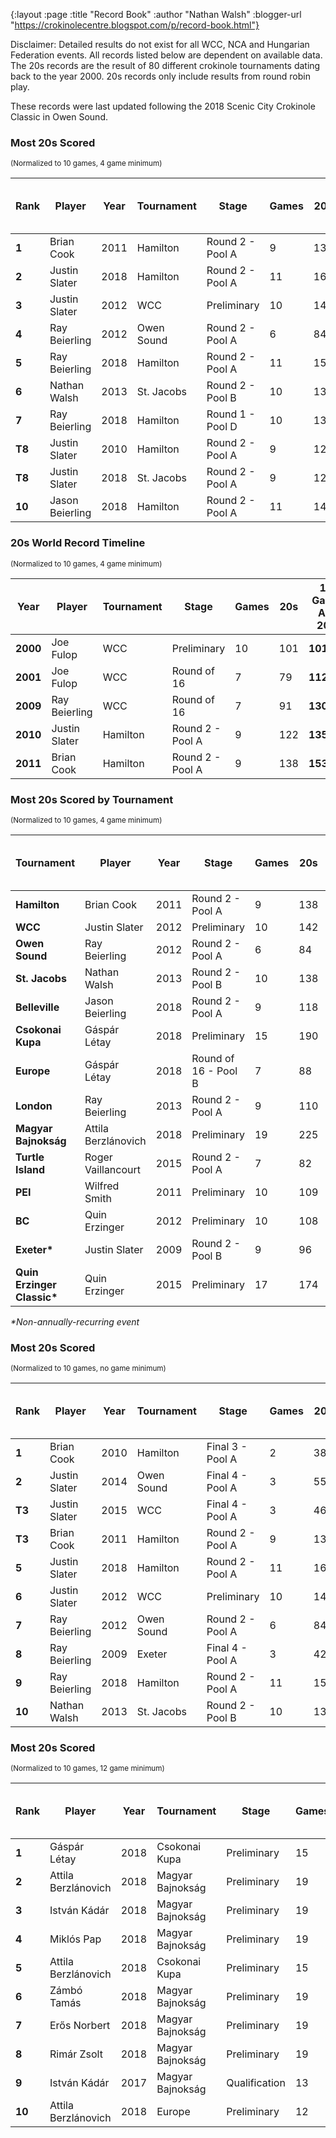 {:layout :page
 :title "Record Book"
 :author "Nathan Walsh"
 :blogger-url "https://crokinolecentre.blogspot.com/p/record-book.html"}

Disclaimer: Detailed results do not exist for all WCC, NCA and Hungarian Federation events. All records listed below are dependent on available data. The 20s records are the result of 80 different crokinole tournaments dating back to the year 2000. 20s records only include results from round robin play.

These records were last updated following the 2018 Scenic City Crokinole Classic in Owen Sound.

### Most 20s Scored

<small>(Normalized to 10 games, 4 game minimum)</small>

<div class="table-wrapper">
<table>
	<thead>
		<tr>
			<th>Rank</th>
			<th>Player</th>
			<th>Year</th>
			<th>Tournament</th>
			<th>Stage</th>
			<th>Games</th>
			<th>20s</th>
			<th>10 Game Adj 20s</th>
		</tr>
	</thead>
	<tbody>
		<tr>
			<td><strong>1</strong></td>
			<td>Brian Cook</td>
			<td>2011</td>
			<td>Hamilton</td>
			<td>Round 2 - Pool A</td>
			<td>9</td>
			<td>138</td>
			<td><strong>153.33</strong></td>
		</tr>
		<tr>
			<td><strong>2</strong></td>
			<td>Justin Slater</td>
			<td>2018</td>
			<td>Hamilton</td>
			<td>Round 2 - Pool A</td>
			<td>11</td>
			<td>160</td>
			<td><strong>145.45</strong></td>
		</tr>
		<tr>
			<td><strong>3</strong></td>
			<td>Justin Slater</td>
			<td>2012</td>
			<td>WCC</td>
			<td>Preliminary</td>
			<td>10</td>
			<td>142</td>
			<td><strong>142</strong></td>
		</tr>
		<tr>
			<td><strong>4</strong></td>
			<td>Ray Beierling</td>
			<td>2012</td>
			<td>Owen Sound</td>
			<td>Round 2 - Pool A</td>
			<td>6</td>
			<td>84</td>
			<td><strong>140</strong></td>
		</tr>
		<tr>
			<td><strong>5</strong></td>
			<td>Ray Beierling</td>
			<td>2018</td>
			<td>Hamilton</td>
			<td>Round 2 - Pool A</td>
			<td>11</td>
			<td>152</td>
			<td><strong>138.18</strong></td>
		</tr>
		<tr>
			<td><strong>6</strong></td>
			<td>Nathan Walsh</td>
			<td>2013</td>
			<td>St. Jacobs</td>
			<td>Round 2 - Pool B</td>
			<td>10</td>
			<td>138</td>
			<td><strong>138</strong></td>
		</tr>
		<tr>
			<td><strong>7</strong></td>
			<td>Ray Beierling</td>
			<td>2018</td>
			<td>Hamilton</td>
			<td>Round 1 - Pool D</td>
			<td>10</td>
			<td>137</td>
			<td><strong>137</strong></td>
		</tr>
		<tr>
			<td><strong>T8</strong></td>
			<td>Justin Slater</td>
			<td>2010</td>
			<td>Hamilton</td>
			<td>Round 2 - Pool A</td>
			<td>9</td>
			<td>122</td>
			<td><strong>135.56</strong></td>
		</tr>
		<tr>
			<td><strong>T8</strong></td>
			<td>Justin Slater</td>
			<td>2018</td>
			<td>St. Jacobs</td>
			<td>Round 2 - Pool A</td>
			<td>9</td>
			<td>122</td>
			<td><strong>135.56</strong></td>
		</tr>
		<tr>
			<td><strong>10</strong></td>
			<td>Jason Beierling</td>
			<td>2018</td>
			<td>Hamilton</td>
			<td>Round 2 - Pool A</td>
			<td>11</td>
			<td>149</td>
			<td><strong>135.45</strong></td>
		</tr>
	</tbody>
</table>
</div>

### 20s World Record Timeline

<small>(Normalized to 10 games, 4 game minimum)</small>

<div class="table-wrapper">
<table>
	<thead>
		<tr>
			<th>Year</th>
			<th>Player</th>
			<th>Tournament</th>
			<th>Stage</th>
			<th>Games</th>
			<th>20s</th>
			<th>10 Game Adj 20s</th>
		</tr>
	</thead>
	<tbody>
		<tr>
			<td><strong>2000</strong></td>
			<td>Joe Fulop</td>
			<td>WCC</td>
			<td>Preliminary</td>
			<td>10</td>
			<td>101</td>
			<td><strong>101</strong></td>
		</tr>
		<tr>
			<td><strong>2001</strong></td>
			<td>Joe Fulop</td>
			<td>WCC</td>
			<td>Round of 16</td>
			<td>7</td>
			<td>79</td>
			<td><strong>112.86</strong></td>
		</tr>
		<tr>
			<td><strong>2009</strong></td>
			<td>Ray Beierling</td>
			<td>WCC</td>
			<td>Round of 16</td>
			<td>7</td>
			<td>91</td>
			<td><strong>130</strong></td>
		</tr>
		<tr>
			<td><strong>2010</strong></td>
			<td>Justin Slater</td>
			<td>Hamilton</td>
			<td>Round 2 - Pool A</td>
			<td>9</td>
			<td>122</td>
			<td><strong>135.56</strong></td>
		</tr>
		<tr>
			<td><strong>2011</strong></td>
			<td>Brian Cook</td>
			<td>Hamilton</td>
			<td>Round 2 - Pool A</td>
			<td>9</td>
			<td>138</td>
			<td><strong>153.33</strong></td>
		</tr>
	</tbody>
</table>
</div>

### Most 20s Scored by Tournament

<small>(Normalized to 10 games, 4 game minimum)</small>

<div class="table-wrapper">
<table>
	<thead>
		<tr>
			<th>Tournament</th>
			<th>Player</th>
			<th>Year</th>
			<th>Stage</th>
			<th>Games</th>
			<th>20s</th>
			<th>10 Game Adj 20s</th>
		</tr>
	</thead>
	<tbody>
		<tr>
			<td><strong>Hamilton</strong></td>
			<td>Brian Cook</td>
			<td>2011</td>
			<td>Round 2 - Pool A</td>
			<td>9</td>
			<td>138</td>
			<td><strong>153.33</strong></td>
		</tr>
		<tr>
			<td><strong>WCC</strong></td>
			<td>Justin Slater</td>
			<td>2012</td>
			<td>Preliminary</td>
			<td>10</td>
			<td>142</td>
			<td><strong>142</strong></td>
		</tr>
		<tr>
			<td><strong>Owen Sound</strong></td>
			<td>Ray Beierling</td>
			<td>2012</td>
			<td>Round 2 - Pool A</td>
			<td>6</td>
			<td>84</td>
			<td><strong>140</strong></td>
		</tr>
		<tr>
			<td><strong>St. Jacobs</strong></td>
			<td>Nathan Walsh</td>
			<td>2013</td>
			<td>Round 2 - Pool B</td>
			<td>10</td>
			<td>138</td>
			<td><strong>138</strong></td>
		</tr>
		<tr>
			<td><strong>Belleville</strong></td>
			<td>Jason Beierling</td>
			<td>2018</td>
			<td>Round 2 - Pool A</td>
			<td>9</td>
			<td>118</td>
			<td><strong>131.11</strong></td>
		</tr>
		<tr>
			<td><strong>Csokonai Kupa</strong></td>
			<td>Gáspár Létay</td>
			<td>2018</td>
			<td>Preliminary</td>
			<td>15</td>
			<td>190</td>
			<td><strong>126.67</strong></td>
		</tr>
		<tr>
			<td><strong>Europe</strong></td>
			<td>Gáspár Létay</td>
			<td>2018</td>
			<td>Round of 16 - Pool B</td>
			<td>7</td>
			<td>88</td>
			<td><strong>125.71</strong></td>
		</tr>
		<tr>
			<td><strong>London</strong></td>
			<td>Ray Beierling</td>
			<td>2013</td>
			<td>Round 2 - Pool A</td>
			<td>9</td>
			<td>110</td>
			<td><strong>122.22</strong></td>
		</tr>
		<tr>
			<td><strong>Magyar Bajnokság</strong></td>
			<td>Attila Berzlánovich</td>
			<td>2018</td>
			<td>Preliminary</td>
			<td>19</td>
			<td>225</td>
			<td><strong>118.42</strong></td>
		</tr>
		<tr>
			<td><strong>Turtle Island</strong></td>
			<td>Roger Vaillancourt</td>
			<td>2015</td>
			<td>Round 2 - Pool A</td>
			<td>7</td>
			<td>82</td>
			<td><strong>117.14</strong></td>
		</tr>
		<tr>
			<td><strong>PEI</strong></td>
			<td>Wilfred Smith</td>
			<td>2011</td>
			<td>Preliminary</td>
			<td>10</td>
			<td>109</td>
			<td><strong>109</strong></td>
		</tr>
		<tr>
			<td><strong>BC</strong></td>
			<td>Quin Erzinger</td>
			<td>2012</td>
			<td>Preliminary</td>
			<td>10</td>
			<td>108</td>
			<td><strong>108</strong></td>
		</tr>
		<tr>
			<td><strong>Exeter*</strong></td>
			<td>Justin Slater</td>
			<td>2009</td>
			<td>Round 2 - Pool B</td>
			<td>9</td>
			<td>96</td>
			<td><strong>106.67</strong></td>
		</tr>
		<tr>
			<td><strong>Quin Erzinger Classic*</strong></td>
			<td>Quin Erzinger</td>
			<td>2015</td>
			<td>Preliminary</td>
			<td>17</td>
			<td>174</td>
			<td><strong>102.35</strong></td>
		</tr>
	</tbody>
</table>
</div>

*\*Non-annually-recurring event*

### Most 20s Scored

<small>(Normalized to 10 games, no game minimum)</small>

<div class="table-wrapper">
<table>
	<thead>
		<tr>
			<th>Rank</th>
			<th>Player</th>
			<th>Year</th>
			<th>Tournament</th>
			<th>Stage</th>
			<th>Games</th>
			<th>20s</th>
			<th>10 Game Adj 20s</th>
		</tr>
	</thead>
	<tbody>
		<tr>
			<td><strong>1</strong></td>
			<td>Brian Cook</td>
			<td>2010</td>
			<td>Hamilton</td>
			<td>Final 3 - Pool A</td>
			<td>2</td>
			<td>38</td>
			<td><strong>190.0</strong></td>
		</tr>
		<tr>
			<td><strong>2</strong></td>
			<td>Justin Slater</td>
			<td>2014</td>
			<td>Owen Sound</td>
			<td>Final 4 - Pool A</td>
			<td>3</td>
			<td>55</td>
			<td><strong>183.3</strong></td>
		</tr>
		<tr>
			<td><strong>T3</strong></td>
			<td>Justin Slater</td>
			<td>2015</td>
			<td>WCC</td>
			<td>Final 4 - Pool A</td>
			<td>3</td>
			<td>46</td>
			<td><strong>153.3</strong></td>
		</tr>
		<tr>
			<td><strong>T3</strong></td>
			<td>Brian Cook</td>
			<td>2011</td>
			<td>Hamilton</td>
			<td>Round 2 - Pool A</td>
			<td>9</td>
			<td>138</td>
			<td><strong>153.3</strong></td>
		</tr>
		<tr>
			<td><strong>5</strong></td>
			<td>Justin Slater</td>
			<td>2018</td>
			<td>Hamilton</td>
			<td>Round 2 - Pool A</td>
			<td>11</td>
			<td>160</td>
			<td><strong>145.45</strong></td>
		</tr>
		<tr>
			<td><strong>6</strong></td>
			<td>Justin Slater</td>
			<td>2012</td>
			<td>WCC</td>
			<td>Preliminary</td>
			<td>10</td>
			<td>142</td>
			<td><strong>142</strong></td>
		</tr>
		<tr>
			<td><strong>7</strong></td>
			<td>Ray Beierling</td>
			<td>2012</td>
			<td>Owen Sound</td>
			<td>Round 2 - Pool A</td>
			<td>6</td>
			<td>84</td>
			<td><strong>140</strong></td>
		</tr>
		<tr>
			<td><strong>8</strong></td>
			<td>Ray Beierling</td>
			<td>2009</td>
			<td>Exeter</td>
			<td>Final 4 - Pool A</td>
			<td>3</td>
			<td>42</td>
			<td><strong>140</strong></td>
		</tr>
		<tr>
			<td><strong>9</strong></td>
			<td>Ray Beierling</td>
			<td>2018</td>
			<td>Hamilton</td>
			<td>Round 2 - Pool A</td>
			<td>11</td>
			<td>152</td>
			<td><strong>138.18</strong></td>
		</tr>
		<tr>
			<td><strong>10</strong></td>
			<td>Nathan Walsh</td>
			<td>2013</td>
			<td>St. Jacobs</td>
			<td>Round 2 - Pool B</td>
			<td>10</td>
			<td>138</td>
			<td><strong>138</strong></td>
		</tr>
	</tbody>
</table>
</div>

### Most 20s Scored

<small>(Normalized to 10 games, 12 game minimum)</small>

<div class="table-wrapper">
<table>
	<thead>
		<tr>
			<th>Rank</th>
			<th>Player</th>
			<th>Year</th>
			<th>Tournament</th>
			<th>Stage</th>
			<th>Games</th>
			<th>20s</th>
			<th>10 Game Adj 20s</th>
		</tr>
	</thead>
	<tbody>
		<tr>
			<td><strong>1</strong></td>
			<td>Gáspár Létay</td>
			<td>2018</td>
			<td>Csokonai Kupa</td>
			<td>Preliminary</td>
			<td>15</td>
			<td>190</td>
			<td><strong>126.67</strong></td>
		</tr>
		<tr>
			<td><strong>2</strong></td>
			<td>Attila Berzlánovich</td>
			<td>2018</td>
			<td>Magyar Bajnokság</td>
			<td>Preliminary</td>
			<td>19</td>
			<td>225</td>
			<td><strong>118.42</strong></td>
		</tr>
		<tr>
			<td><strong>3</strong></td>
			<td>István Kádár</td>
			<td>2018</td>
			<td>Magyar Bajnokság</td>
			<td>Preliminary</td>
			<td>19</td>
			<td>223</td>
			<td><strong>117.37</strong></td>
		</tr>
		<tr>
			<td><strong>4</strong></td>
			<td>Miklós Pap</td>
			<td>2018</td>
			<td>Magyar Bajnokság</td>
			<td>Preliminary</td>
			<td>19</td>
			<td>222</td>
			<td><strong>116.84</strong></td>
		</tr>
		<tr>
			<td><strong>5</strong></td>
			<td>Attila Berzlánovich</td>
			<td>2018</td>
			<td>Csokonai Kupa</td>
			<td>Preliminary</td>
			<td>15</td>
			<td>170</td>
			<td><strong>113.33</strong></td>
		</tr>
		<tr>
			<td><strong>6</strong></td>
			<td>Zámbó Tamás</td>
			<td>2018</td>
			<td>Magyar Bajnokság</td>
			<td>Preliminary</td>
			<td>19</td>
			<td>215</td>
			<td><strong>113.15</strong></td>
		</tr>
		<tr>
			<td><strong>7</strong></td>
			<td>Erős Norbert</td>
			<td>2018</td>
			<td>Magyar Bajnokság</td>
			<td>Preliminary</td>
			<td>19</td>
			<td>214</td>
			<td><strong>112.63</strong></td>
		</tr>
		<tr>
			<td><strong>8</strong></td>
			<td>Rimár Zsolt</td>
			<td>2018</td>
			<td>Magyar Bajnokság</td>
			<td>Preliminary</td>
			<td>19</td>
			<td>211</td>
			<td><strong>111.05</strong></td>
		</tr>
		<tr>
			<td><strong>9</strong></td>
			<td>István Kádár</td>
			<td>2017</td>
			<td>Magyar Bajnokság</td>
			<td>Qualification</td>
			<td>13</td>
			<td>142</td>
			<td><strong>109.23</strong></td>
		</tr>
		<tr>
			<td><strong>10</strong></td>
			<td>Attila Berzlánovich</td>
			<td>2018</td>
			<td>Europe</td>
			<td>Preliminary</td>
			<td>12</td>
			<td>128</td>
			<td><strong>106.67</strong></td>
		</tr>
	</tbody>
</table>
</div>
